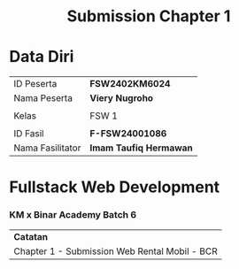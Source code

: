 <h1 align="center">
  Submission Chapter 1
</h1>

# Data Diri
|  |  |
|--|--|
| ID Peserta | **FSW2402KM6024** |
| Nama Peserta | **Viery Nugroho** |
|  |  |
| Kelas | FSW 1 |
|  |  |
| ID Fasil | **F-FSW24001086** |
| Nama Fasilitator | **Imam Taufiq Hermawan** |

# Fullstack Web Development
### KM x Binar Academy Batch 6
|  |
|--|
| **Catatan** |
| Chapter 1 - Submission Web Rental Mobil - BCR|
